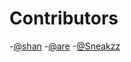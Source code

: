 # Contributors

-[@shan](https://github.com/shan5742)
-[@are](https://github.com/ar3tea)
-[@Sneakzz](https://github.com/Sneakzz)
